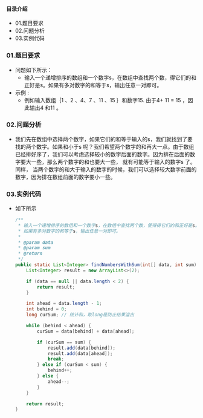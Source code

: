#### 目录介绍
- 01.题目要求
- 02.问题分析
- 03.实例代码










### 01.题目要求
- 问题如下所示：
    - 输入一个递增排序的数组和一个数字s，在数组中查找两个数，得它们的和正好是s。如果有多对数字的和等于s，输出任意一对即可。
- 示例 :
    - 例如输入数组｛1 、2 、4、7 、11 、15 ｝和数字15. 由于4+ 11 = 15 ，因此输出4 和11 。




### 02.问题分析
- 我们先在数组中选择两个数字，如果它们的和等于输入的s，我们就找到了要找的两个数字。如果和小于s 呢？我们希望两个数字的和再大一点。由于数组已经排好序了，我们可以考虑选择较小的数字后面的数字。因为排在后面的数字要大一些，那么两个数字的和也要大一些， 就有可能等于输入的数字s 了。同样， 当两个数字的和大于输入的数字的时候，我们可以选择较大数字前面的数字，因为排在数组前面的数字要小一些。



### 03.实例代码
- 如下所示
    ``` java
    /**
     * 输入一个递增排序的数组和一个数字s，在数组中查找两个数，使得得它们的和正好是s。
     * 如果有多对数字的和等于s，输出任意一对即可。
     *
     * @param data
     * @param sum
     * @return
     */
    public static List<Integer> findNumbersWithSum(int[] data, int sum) {
        List<Integer> result = new ArrayList<>(2);
    
        if (data == null || data.length < 2) {
            return result;
        }
    
        int ahead = data.length - 1;
        int behind = 0;
        long curSum; // 统计和，取long是防止结果溢出
    
        while (behind < ahead) {
            curSum = data[behind] + data[ahead];
    
            if (curSum == sum) {
                result.add(data[behind]);
                result.add(data[ahead]);
                break;
            } else if (curSum < sum) {
                behind++;
            } else {
                ahead--;
            }
        }
    
        return result;
    }
    ```




